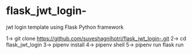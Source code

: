 # flask_jwt_login-
jwt login template using Flask Python framework



1-> git clone https://github.com/suveshagnihotri/flask_jwt_login-.git
2-> cd flask_jwt_login
3-> pipenv install 
4-> pipenv shell 
5-> pipenv run flask run 

